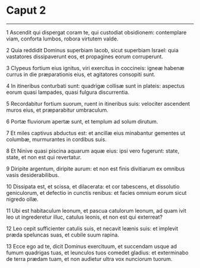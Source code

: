 # Caput 2

***

1 Ascendit qui dispergat coram te, qui custodiat obsidionem: contemplare viam, conforta lumbos, robora virtutem valde.

2 Quia reddidit Dominus superbiam Iacob, sicut superbiam Israel: quia vastatores dissipaverunt eos, et propagines eorum corruperunt.

3 Clypeus fortium eius ignitus, viri exercitus in coccineis: igneæ habenæ currus in die præparationis eius, et agitatores consopiti sunt.

4 In itineribus conturbati sunt: quadrigæ collisæ sunt in plateis: aspectus eorum quasi lampades, quasi fulgura discurrentia.

5 Recordabitur fortium suorum, ruent in itineribus suis: velociter ascendent muros eius, et præparabitur umbraculum.

6 Portæ fluviorum apertæ sunt, et templum ad solum dirutum.

7 Et miles captivus abductus est: et ancillæ eius minabantur gementes ut columbæ, murmurantes in cordibus suis.

8 Et Ninive quasi piscina aquarum aquæ eius: ipsi vero fugerunt: state, state, et non est qui revertatur.

9 Diripite argentum, diripite aurum: et non est finis divitiarum ex omnibus vasis desiderabilibus.

10 Dissipata est, et scissa, et dilacerata: et cor tabescens, et dissolutio geniculorum, et defectio in cunctis renibus: et facies omnium eorum sicut nigredo ollæ.

11 Ubi est habitaculum leonum, et pascua catulorum leonum, ad quam ivit leo ut ingrederetur illuc, catulus leonis, et non est qui exterreat?

12 Leo cepit sufficienter catulis suis, et necavit leænis suis: et implevit præda speluncas suas, et cubile suum rapina.

13 Ecce ego ad te, dicit Dominus exercituum, et succendam usque ad fumum quadrigas tuas, et leunculos tuos comedet gladius: et exterminabo de terra prædam tuam, et non audietur ultra vox nunciorum tuorum.

